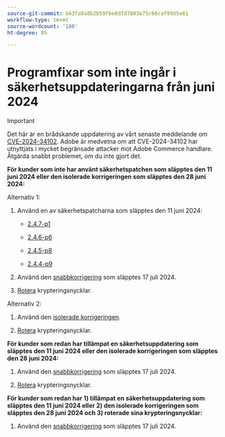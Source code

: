 ```yaml
---
source-git-commit: b63fa9a8b2b59f6e8dfd7003e75c66caf99d5e81
workflow-type: tm+mt
source-wordcount: '180'
ht-degree: 0%

---
```

# Programfixar som inte ingår i säkerhetsuppdateringarna från juni 2024

>[!IMPORTANT]
>
>Det här är en brådskande uppdatering av vårt senaste meddelande om [CVE-2024-34102](https://nvd.nist.gov/vuln/detail/CVE-2024-34102). Adobe är medvetna om att CVE-2024-34102 har utnyttjats i mycket begränsade attacker mot Adobe Commerce handlare. Åtgärda snabbt problemet, om du inte gjort det.

**För kunder som inte har använt säkerhetspatchen som släpptes den 11 juni 2024 eller den isolerade korrigeringen som släpptes den 28 juni 2024:**

Alternativ 1:

1. Använd en av säkerhetspatcharna som släpptes den 11 juni 2024:

   * [2.4.7-p1](https://experienceleague.adobe.com/en/docs/commerce-operations/release/notes/security-patches/2-4-7-patches#adobe-commerce-247-p1)

   * [2.4.6-p6](https://experienceleague.adobe.com/en/docs/commerce-operations/release/notes/security-patches/2-4-6-patches#adobe-commerce-246-p6)

   * [2.4.5-p8](https://experienceleague.adobe.com/en/docs/commerce-operations/release/notes/security-patches/2-4-5-patches#adobe-commerce-245-p8)

   * [2.4.4-p9](https://experienceleague.adobe.com/en/docs/commerce-operations/release/notes/security-patches/2-4-4-patches#adobe-commerce-244-p9)

1. Använd den [snabbkorrigering](https://experienceleague.adobe.com/en/docs/commerce-knowledge-base/kb/troubleshooting/known-issues-patches-attached/security-update-available-for-adobe-commerce-apsb24-40-revised-to-include-isolated-patch-for-cve-2024-34102) som släpptes 17 juli 2024.

1. [Rotera](https://experienceleague.adobe.com/en/docs/commerce-admin/systems/security/encryption-key) krypteringsnycklar.

Alternativ 2:

1. Använd den [isolerade korrigeringen](https://experienceleague.adobe.com/en/docs/commerce-knowledge-base/kb/troubleshooting/known-issues-patches-attached/security-update-available-for-adobe-commerce-apsb24-40-revised-to-include-isolated-patch-for-cve-2024-34102).

1. [Rotera](https://experienceleague.adobe.com/en/docs/commerce-admin/systems/security/encryption-key) krypteringsnycklar.

**För kunder som redan har tillämpat en säkerhetsuppdatering som släpptes den 11 juni 2024 eller den isolerade korrigeringen som släpptes den 28 juni 2024:**

1. Använd den [snabbkorrigering](https://experienceleague.adobe.com/en/docs/commerce-knowledge-base/kb/troubleshooting/known-issues-patches-attached/security-update-available-for-adobe-commerce-apsb24-40-revised-to-include-isolated-patch-for-cve-2024-34102) som släpptes 17 juli 2024.

1. [Rotera](https://experienceleague.adobe.com/en/docs/commerce-admin/systems/security/encryption-key) krypteringsnycklar.

**För kunder som redan har 1) tillämpat en säkerhetsuppdatering som släpptes den 11 juni 2024 eller 2) den isolerade korrigeringen som släpptes den 28 juni 2024 och 3) roterade sina krypteringsnycklar:**
 
1. Använd den [snabbkorrigering](https://experienceleague.adobe.com/en/docs/commerce-knowledge-base/kb/troubleshooting/known-issues-patches-attached/security-update-available-for-adobe-commerce-apsb24-40-revised-to-include-isolated-patch-for-cve-2024-34102) som släpptes 17 juli 2024.
